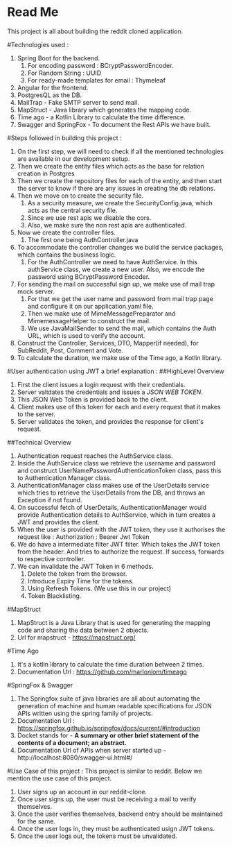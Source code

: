 # Read Me

This project is all about building the reddit cloned application. 

#Technologies used :
1. Spring Boot for the backend.
    1. For encoding password : BCryptPasswordEncoder.
    2. For Random String : UUID
    3. For ready-made templates for email : Thymeleaf
2. Angular for the frontend. 
3. PostgresQL as the DB.
4. MailTrap - Fake SMTP server to send mail.
5. MapStruct - Java library which generates the mapping code.
6. Time ago - a Kotlin Library to calculate the time difference.
7. Swagger and SpringFox - To document the Rest APIs we have built.

#Steps followed in building this project :
1. On the first step, we will need to check if all the mentioned technologies are available in our development setup.
2. Then we create the entity files which acts as the base for relation creation in Postgres
3. Then we create the repository files for each of the entity, and then start the server to know if there are any issues in creating the db relations.
4. Then we move on to create the security file.
    1. As a security measure, we create the SecurityConfig.java, which acts as the central security file.
    2. Since we use rest apis we disable the cors.
    3. Also, we make sure the non rest apis are authenticated.
5. Now we create the controller files.
    1. The first one being AuthController.java
6. To accommodate the controller changes we build the service packages, which contains the business logic.
    1. For the AuthController we need to have AuthService. In this authService class, we create a new user. Also, we encode the password using BCryptPassword Encoder.  
7. For sending the mail on successful sign up, we make use of mail trap mock server.
    1. For that we get the user name and password from mail trap page and configure it on our application.yaml file.
    2. Then we make use of MimeMessagePreparator and MimemessageHelper to construct the mail.
    3. We use JavaMailSender to send the mail, which contains the Auth URL, which is used to verify the account.
8. Construct the Controller, Services, DTO, Mapper(if needed), for SubReddit, Post, Comment and Vote.
9. To calculate the duration, we make use of the Time ago, a Kotlin library. 
   
#User authentication using JWT a brief explanation :
   ##HighLevel Overview
   1. First the client issues a login request with their credentials.
   2. Server validates the credentials and issues a *JSON WEB TOKEN*.
   3. This JSON Web Token is provided back to the client.
   4. Client makes use of this token for each and every request that it makes to the server.
   5. Server validates the token, and provides the response for client's request. 

   ##Technical Overview
   1. Authentication request reaches the AuthService class.
   2. Inside the AuthService class we retrieve the username and password and construct UserNamePasswordAuthenticationToken class, pass this to Authentication Manager class.
   3. AuthenticationManager class makes use of the UserDetails service which tries to retrieve the UserDetails from the DB, and throws an Exception if not found.
   4. On successful fetch of UserDetails, AuthenticationManager would provide Authentication details to AuthService, which in turn creates a JWT and provides the client.  
   5. When the user is provided with the JWT token, they use it authorises the request like : Authorization : Bearer Jwt Token
   6. We do have a intermediate filter JWT filter. Which takes the JWT token from the header. And tries to authorize the request. If success, forwards to respective controller.
   7. We can invalidate the JWT Token in 6 methods.
      1. Delete the token from the browser.
      2. Introduce Expiry Time for the tokens.
      3. Using Refresh Tokens. (We use this in our project)
      4. Token Blacklisting.

#MapStruct

   1. MapStruct is a Java Library that is used for generating the mapping code and sharing the data between 2 objects. 
   2. Url for mapstruct - https://mapstruct.org/
   
#Time Ago
   1. It's a kotlin library to calculate the time duration between 2 times.
   2. Documentation Url : https://github.com/marlonlom/timeago

#SpringFox & Swagger
   1. The Springfox suite of java libraries are all about automating the generation of machine and human readable specifications for JSON APIs written using the spring family of projects.
   2. Documentation Url : https://springfox.github.io/springfox/docs/current/#introduction
   3. Docket stands for  - **A summary or other brief statement of the contents of a document; an abstract.**
   4. Documentation Url of APIs when server started up - http://localhost:8080/swagger-ui.html#/

#Use Case of this project :
This project is similar to reddit. Below we mention the use case of this project.
1. User signs up an account in our reddit-clone.
2. Once user signs up, the user must be receiving a mail to verify themselves.
3. Once the user verifies themselves, backend entry should be maintained for the same.
4. Once the user logs in, they must be authenticated usign JWT tokens.
5. Once the user logs out, the tokens must be unvalidated.

